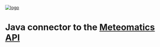 [![logo](http://www.meteomatics.com/s/de_DE/5639/a252d7f5e75d7a8bf7047b4b2c92f71a56a8f048.29/2.6.1/_/download/resources/com.meteomatics.confluence.website-plugin:meteomatics-website-theme/images/meteomatics-logo.png)](http://www.meteomatics.com "Meteomatics - Your Experts in Weather Data Processing")

Java connector to the [Meteomatics API](http://api.meteomatics.com/Overview.html "Documentation Overwiev")
===================================================================================

